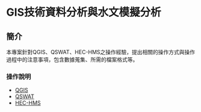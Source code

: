 # GIS技術資料分析與水文模擬分析
## 簡介
本專案針對QGIS、QSWAT、HEC-HMS之操作經驗，提出相關的操作方式與操作過程中的注意事項，包含數據蒐集、所需的檔案格式等。

### 操作說明
- [QGIS](./QGIS/README.md)
- [QSWAT](./SWAT/README.md)
- [HEC-HMS](./HEC-HMS/README.md)